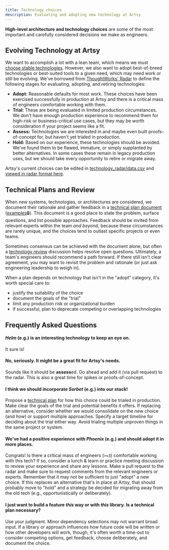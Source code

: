 ```yaml
---
title: Technology choices
description: Evaluating and adopting new technology at Artsy
---
```


**High-level architecture and technology choices** are some of the most important and carefully considered
decisions we make as engineers.

## Evolving Technology at Artsy

We want to accomplish a lot with a lean team, which means we must
[choose stable technologies](http://boringtechnology.club/). However, we also want to adopt best-of-breed
technologies or best-suited tools to a given need, which may need work or still be evolving. We've borrowed from
[ThoughtWorks' Radar](https://www.thoughtworks.com/radar/faq) to define the following stages for evaluating,
adopting, and retiring technologies:

- **Adopt:** Reasonable defaults for most work. These choices have been exercised successfully in production at
  Artsy and there is a critical mass of engineers comfortable working with them.
- **Trial:** These are being evaluated in limited production circumstances. We don't have enough production
  experience to recommend them for high-risk or business-critical use cases, but they may be worth consideration if
  your project seems like a fit.
- **Assess:** Technologies we are interested in and maybe even built proofs-of-concept for, but haven't yet trialed
  in production.
- **Hold:** Based on our experience, these technologies should be avoided. We've found them to be flawed, immature,
  or simply supplanted by better alternatives. In some cases these remain in legacy production uses, but we should
  take every opportunity to retire or migrate away.

Artsy's current choices can be edited in [technology_radar/data.csv](/playbooks/technology_radar/data.csv) and
[viewed in radar format here](https://radar.thoughtworks.com/?sheetId=https%3A%2F%2Fraw.githubusercontent.com%2Fartsy%2Freadme%2Fmaster%2Fplaybooks%2Ftechnology_radar%2Fdata.csv).

## Technical Plans and Review

When new systems, technologies, or architectures are considered, we document their rationale and gather feedback in
a [technical plan document](https://github.com/artsy/README/issues/245)
([examples](https://www.notion.so/artsy/Technical-Plans-f94b206fcec54cee8b4d864e67d5b70f)🔒). This document is a
good place to state the problem, surface questions, and list possible approaches. Feedback should be invited from
relevant experts within the team _and beyond_, because these circumstances are rarely unique, and the choices tend
to outlast specific projects or even teams.

Sometimes consensus can be achieved with the document alone, but often a [technology review]() discussion helps
resolve open questions. Ultimately, a team's engineers should recommend a path forward. If there still isn't clear
agreement, you may want to revisit the problem and rationale (or just ask engineering leadership to weigh in).

When a plan depends on technology that isn't in the "adopt" category, it's worth special care to:

- justify the suitability of the choice
- document the goals of the "trial"
- limit any production risk or organizational burden
- if successful, plan to deprecate competing or overlapping technologies

## Frequently Asked Questions

#### _Helm_ (e.g.) is an interesting technology to keep an eye on.

It sure is!

#### No, seriously. It might be a great fit for Artsy's needs.

Sounds like it should be **assess**ed. Go ahead and add it (via pull request) to the radar. This is also a great
time for spikes or proofs-of-concept.

#### I think we should incorporate _Sorbet_ (e.g.) into our stack!

Propose a [technical plan](#technical-plans-and-review) for how this choice could be trialed in production. Make
clear the goals of the trial and potential benefits it offers. If replacing an alternative, consider whether we
would consolidate on the new choice (and _how_) or support multiple approaches. Specify a target timeline for
deciding about the trial either way. Avoid trialing multiple unproven things in the same project or system.

#### We've had a positive experience with _Phoenix_ (e.g.) and should adopt it in more places.

Congrats! Is there a critical mass of engineers (`>=3`) comfortable working with this tech? If so, consider a lunch
& learn or practice meeting discussion to review your experience and share any lessons. Make a pull request to the
radar and make sure to request comments from the relevant engineers or experts. Remember that it may not be
sufficient to just "adopt" a new choice. If this replaces an alternative that's in place at Artsy, that should
probably move to "hold" and a strategy be decided for migrating away from the old tech (e.g., opportunistically or
deliberately).

#### I just want to build a feature _this_ way or with _this_ library. Is a technical plan necessary?

Use your judgment. Minor dependency selections may not warrant broad input. If a library or approach influences how
future code will be written or how other developers will work, though, it's often worth a time-out to consider
competing options, get feedback, choose deliberately, and document the choice.
